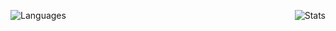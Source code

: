 
<!DOCTYPE html>
<html>
<head>
<style>
.flex-container {
  display: flex;
  justify-content: space-between;
}

.flex-item {
  flex-basis: 45%;
}
</style>
</head>
<body>

<div class="flex-container">
  <div class="flex-item">
    <img src="https://github-readme-stats.vercel.app/api/top-langs/?username=lovc21&theme=dracula&langs_count=5&layout=compact" alt="Languages" />
  </div>
  <div class="flex-item">
    <img src="https://github-readme-stats.vercel.app/api/?username=lovc21&count_private=true&show_icons=true&theme=dracula" alt="Stats" />
  </div>
</div>

</body>
</html>

<!--
**lovc21/lovc21** is a ✨ _special_ ✨ repository because its `README.md` (this file) appears on your GitHub profile.

Here are some ideas to get you started:

- 🔭 I’m currently working on ...
- 🌱 I’m currently learning ...
- 👯 I’m looking to collaborate on ...
- 🤔 I’m looking for help with ...
- 💬 Ask me about ...
- 📫 How to reach me: ...
- 😄 Pronouns: ...
- ⚡ Fun fact: ...
-->
